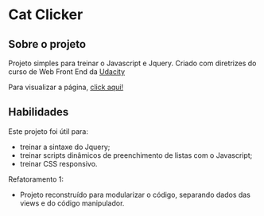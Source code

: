 # Cat Clicker

## Sobre o projeto

Projeto simples para treinar o Javascript e Jquery.
Criado com diretrizes do curso de Web Front End da [Udacity](udacity.com)

Para visualizar a página, [click aqui!](https://dkotsuka.github.io/cat-clicker/index.html)

## Habilidades

Este projeto foi útil para:
* treinar a sintaxe do Jquery;
* treinar scripts dinâmicos de preenchimento de listas com o Javascript;
* treinar CSS responsivo.

Refatoramento 1:
* Projeto reconstruído para modularizar o código, separando dados das views e do código manipulador.